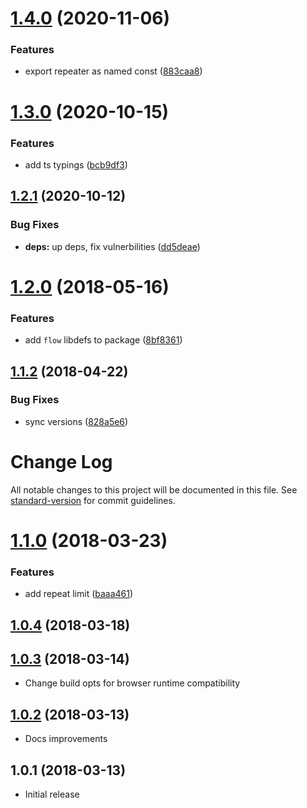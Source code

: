 # [1.4.0](https://github.com/antongolub/repeater/compare/v1.3.0...v1.4.0) (2020-11-06)


### Features

* export repeater as named const ([883caa8](https://github.com/antongolub/repeater/commit/883caa80218b83b1835c59227cc6af19df291e3e))

# [1.3.0](https://github.com/antongolub/repeater/compare/v1.2.1...v1.3.0) (2020-10-15)


### Features

* add ts typings ([bcb9df3](https://github.com/antongolub/repeater/commit/bcb9df3b4daa99ba98b5f51d7ba2ce6bb32a8296))

## [1.2.1](https://github.com/antongolub/repeater/compare/v1.2.0...v1.2.1) (2020-10-12)


### Bug Fixes

* **deps:** up deps, fix vulnerbilities ([dd5deae](https://github.com/antongolub/repeater/commit/dd5deaed47acee12c45e924eebca99ba32e5742d))

<a name="1.2.0"></a>
# [1.2.0](https://github.com/antongolub/repeater/compare/v1.1.2...v1.2.0) (2018-05-16)


### Features

* add `flow` libdefs to package ([8bf8361](https://github.com/antongolub/repeater/commit/8bf8361))

<a name="1.1.2"></a>
## [1.1.2](https://github.com/antongolub/repeater/compare/v1.1.1...v1.1.2) (2018-04-22)


### Bug Fixes

* sync versions ([828a5e6](https://github.com/antongolub/repeater/commit/828a5e6))

# Change Log

All notable changes to this project will be documented in this file. See [standard-version](https://github.com/conventional-changelog/standard-version) for commit guidelines.

<a name="1.1.0"></a>
# [1.1.0](https://github.com/antongolub/repeater/compare/v1.0.4...v1.1.0) (2018-03-23)


### Features

* add repeat limit ([baaa461](https://github.com/antongolub/repeater/commit/baaa461))



<a name="1.0.4"></a>
## [1.0.4](https://github.com/antongolub/repeater/compare/v1.0.3...v1.0.4) (2018-03-18)



<a name="1.0.3"></a>
## [1.0.3](https://github.com/antongolub/repeater/compare/v1.0.2...v1.0.3) (2018-03-14)
* Change build opts for browser runtime compatibility


<a name="1.0.2"></a>
## [1.0.2](https://github.com/antongolub/repeater/compare/v1.0.1...v1.0.2) (2018-03-13)
* Docs improvements

<a name="1.0.1"></a>
## 1.0.1 (2018-03-13)
* Initial release

